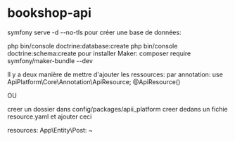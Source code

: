 # bookshop-api

symfony serve -d --no-tls
pour créer une base de données:

 php bin/console doctrine:database:create
 php bin/console doctrine:schema:create
 pour installer Maker:
composer require symfony/maker-bundle --dev 


Il y a deux manière de mettre d'ajouter les ressources:
par annotation: 
use ApiPlatform\Core\Annotation\ApiResource;
@ApiResource()

OU 

creer un dossier dans config/packages/apii_platform
creer dedans un fichie resource.yaml
   et ajouter ceci

   resources:
        App\Entity\Post: ~